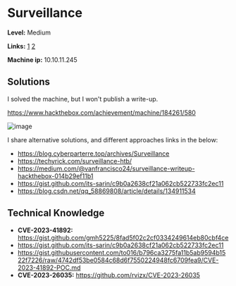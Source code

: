 # Surveillance

**Level:** Medium

**Links:** [1](https://www.hackthebox.com/machines/surveillance)  [2](https://app.hackthebox.com/machines/Surveillance)

**Machine ip:** 10.10.11.245


## Solutions
I solved the machine, but I won't publish a write-up. 

https://www.hackthebox.com/achievement/machine/184261/580

![image](https://github.com/h4md153v63n/CTFs/assets/5091265/7b78467a-fc8e-423d-93c7-fa8227c85657)

I share alternative solutions, and different approaches links in the below:
+ https://blog.cyberparterre.top/archives/Surveillance
+ https://techyrick.com/surveillance-htb/
+ https://medium.com/@vanfrancisco24/surveillance-writeup-hackthebox-014b29ef11b1
+ https://gist.github.com/its-sarin/c9b0a2638cf21a062cb522733fc2ec11
+ https://blog.csdn.net/qq_58869808/article/details/134911534


## Technical Knowledge
+ **CVE-2023-41892:** https://gist.github.com/gmh5225/8fad5f02c2cf0334249614eb80cbf4ce
+ https://gist.github.com/its-sarin/c9b0a2638cf21a062cb522733fc2ec11
+ https://gist.githubusercontent.com/to016/b796ca3275fa11b5ab9594b1522f7226/raw/4742df53be0584c68d6f7550224948fc6709fea9/CVE-2023-41892-POC.md
+ **CVE-2023-26035:** https://github.com/rvizx/CVE-2023-26035

